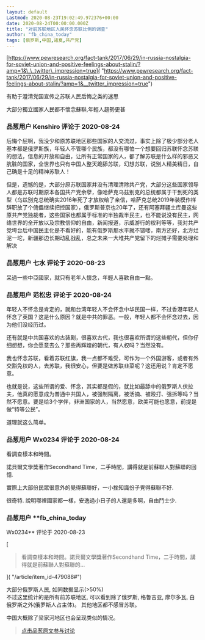 ```yaml
---
layout: default
Lastmod: 2020-08-23T19:02:49.972376+00:00
date: 2020-08-24T00:00:00.000Z
title: "对前苏联地区人民怀念苏联比例的调查"
author: "fb_china_today"
tags: [俄罗斯,中国,诸夏,共产党]
---
```


[https://www.pewresearch.org/fact-tank/2017/06/29/in-russia-nostalgia-for-soviet-union-and-positive-feelings-about-stalin/?amp=1&\_\_twitter\_impression=true]( "https://www.pewresearch.org/fact-tank/2017/06/29/in-russia-nostalgia-for-soviet-union-and-positive-feelings-about-stalin/?amp=1&__twitter_impression=true")  
  
有助于澄清党国宣传之苏联人民后悔之类的迷思  
  
大部分獨立國家人民都不懷念蘇聯,年輕人趨勢更甚

            
### 品葱用户 **Kenshiro** 评论于 2020-08-24
        
后悔个屁啊，我没少和原苏联地区那些国家的人交流过，事实上除了极少部分老人基本都是俄罗斯族，年轻人不管哪个民族，都没有哪怕一个想要回归苏联怀念苏联的想法，信息的开放和自由，让所有正常国家的人，都了解苏联是什么样的邪恶又肮脏的国家，全世界也只有中国人整天跪舔苏联，幻想苏联，说别人精美精日，自己确是十足的精神苏联人！  
  
但是，遗憾的是，大部分原苏联国家并没有清理清除共产党，大部分这些国家领导人都是苏联时期原本各国共产党余孽，像哈萨克乌兹别克的总统都属于干到死的类型（乌兹别克总统确实2016年死了才放权给了亲信，哈萨克总统2019年装模作样辞职放了个傀儡继续把控国家），俄罗斯普京也20年了，还有阿塞拜疆土库曼这些原共产党独裁者，这些国家也都属于标准的半独裁半民主，也不能说没有民主，网络世界的全开放以及宗教信仰的自由，新闻报道，示威游行的权利等等，我对共产党垮台后中国民主化是不看好的，能有俄罗斯那水平就不错喽，南方还好，北方烂泥一坨，新疆那边长期动乱战乱，总之未来一大堆共产党留下的烂摊子需要处理和解决
        


            
### 品葱用户 **七水** 评论于 2020-08-23
        
呆過一些中亞國家，就只有老年人懷念，年輕人喜歡自由一點。
        


            
### 品葱用户 **范松忠** 评论于 2020-08-24
        
年轻人不怀念是肯定的，就和台湾年轻人不会怀念中华民国一样，不过香港年轻人怀念了英国？这是什么原因？就是中共的罪恶。一般，年轻人都不会怀念过去，因为他们没经历过。  
  
还有就是中共国喜欢的古装剧，很喜欢古代，我也很喜欢所谓的这些朝代，但你仔细想想，你会愿意去么？那些再辉煌的朝代，有人权吗？当然没有。  
  
我也怀念苏联，看着苏联红旗，我一点都不难受，可作为一个外国游客，或者有外交豁免权的人，去苏联，我很安心，但要是做苏联韭菜呢？这还用说？肯定不愿意。  
  
也就是说，这些所谓的爱、怀念，其实都是假的，就比如最舔中的俄罗斯人伏拉夫，他真的愿意成为普通中共国人，被强制隔离，被活摘、被殴打、强拆等吗？当然不愿意。要是给3个学伴，非洲国家的人，当然愿意，欧美可能也愿意，前提是做“特等公民”。  
  
道理就这么简单。
        


            
### 品葱用户 **Wx0234** 评论于 2020-08-24
        
看調查樣本和時間。  
  
諾貝爾文學獎著作Secondhand Time，二手時間，講得就是前蘇聯人對蘇聯的回憶.  
  
實際上大部份民眾很意外的覺得蘇聯好，一小挫知識份子覺得蘇聯不好.  
  
很奇特. 說明哪裡國家都一樣，安逸過小日子的人還是多啊，自由鬥士少.
        


            
### 品葱用户 **fb_china_today 
Wx0234** 评论于 2020-08-23
        
[

> 看調查樣本和時間。諾貝爾文學獎著作Secondhand Time，二手時間，講得就是前蘇聯人對蘇聯的...

]( "/article/item_id-479088#")  
  
大部分俄罗斯人民, 如同数据显示(>50%)  
不过这里统计的是所有前苏联地区, 可以看到除了俄罗斯, 格鲁吉亚, 摩尔多瓦, 白俄罗斯之外(俄罗斯人占主体)。 其他地区都不感冒苏联。  
  
中国大概除了梁家河地区也会呈现类似的情况。
        






> [点击品葱原文参与讨论](https://pincong.rocks/article/id-23316__sort_key-agree_count__sort-DESC)

